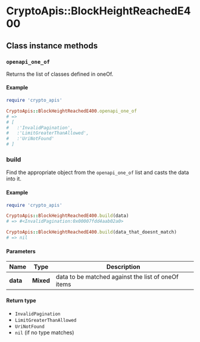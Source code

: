 # CryptoApis::BlockHeightReachedE400

## Class instance methods

### `openapi_one_of`

Returns the list of classes defined in oneOf.

#### Example

```ruby
require 'crypto_apis'

CryptoApis::BlockHeightReachedE400.openapi_one_of
# =>
# [
#   :'InvalidPagination',
#   :'LimitGreaterThanAllowed',
#   :'UriNotFound'
# ]
```

### build

Find the appropriate object from the `openapi_one_of` list and casts the data into it.

#### Example

```ruby
require 'crypto_apis'

CryptoApis::BlockHeightReachedE400.build(data)
# => #<InvalidPagination:0x00007fdd4aab02a0>

CryptoApis::BlockHeightReachedE400.build(data_that_doesnt_match)
# => nil
```

#### Parameters

| Name | Type | Description |
| ---- | ---- | ----------- |
| **data** | **Mixed** | data to be matched against the list of oneOf items |

#### Return type

- `InvalidPagination`
- `LimitGreaterThanAllowed`
- `UriNotFound`
- `nil` (if no type matches)

